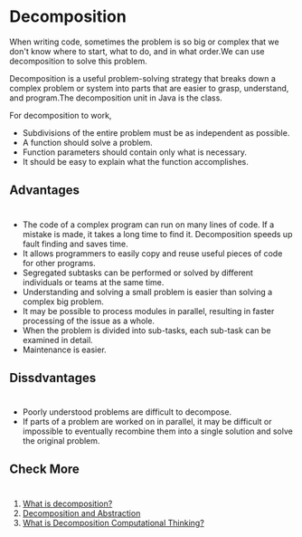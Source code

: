 # Decomposition

When writing code, sometimes the problem is so big or complex that we don't know where to start, what to do, and in what order.We can use decomposition to solve this problem.

Decomposition is a useful problem-solving strategy that breaks down a complex problem or system into parts that are easier to grasp, understand, and program.The decomposition unit in Java is the class.

For decomposition to work,

+ Subdivisions of the entire problem must be as independent as possible.
+ A function should solve a problem.
+ Function parameters should contain only what is necessary.
+ It should be easy to explain what the function accomplishes.

## Advantages
#

+ The code of a complex program can run on many lines of code. If a mistake is made, it takes a long time to find it. Decomposition speeds up fault finding and saves time.
+ It allows programmers to easily copy and reuse useful pieces of code for other programs.
+ Segregated subtasks can be performed or solved by different individuals or teams at the same time.
+ Understanding and solving a small problem is easier than solving a complex big problem.
+ It may be possible to process modules in parallel, resulting in faster processing of the issue as a whole.
+ When the problem is divided into sub-tasks, each sub-task can be examined in detail.
+ Maintenance is easier.

## Dissdvantages
#

+ Poorly understood problems are difficult to decompose.
+ If parts of a problem are worked on in parallel, it may be difficult or impossible to eventually recombine them into a single solution and solve the original problem.

## Check More
#

1. [What is decomposition?](https://www.bbc.co.uk/bitesize/topics/zkcqn39/articles/z8ngr82)
2. [Decomposition and Abstraction](https://www.ealingindependentcollege.com/userfiles/files/GCSE%20specs/Decomposition%20and%20Abstraction_docx.pdf)
3. [What is Decomposition Computational Thinking?](https://www.geeksforgeeks.org/what-is-decomposition-computational-thinking/)